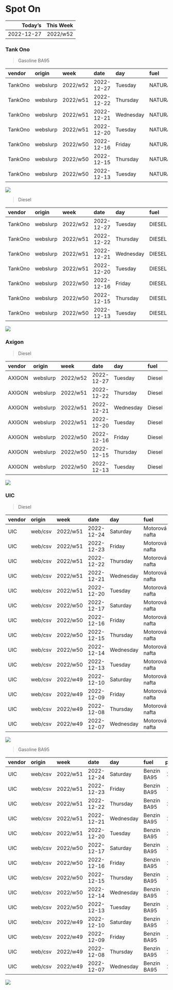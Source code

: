 Spot On
================

|    Today’s | This Week |
|-----------:|----------:|
| 2022-12-27 |  2022/w52 |

### Tank Ono

> Gasoline BA95

| vendor  | origin   | week     | date       | day       | fuel      | price | PriceVAT |
|:--------|:---------|:---------|:-----------|:----------|:----------|------:|---------:|
| TankOno | webslurp | 2022/w52 | 2022-12-27 | Tuesday   | NATURAL95 | 28.02 |     33.9 |
| TankOno | webslurp | 2022/w51 | 2022-12-22 | Thursday  | NATURAL95 | 28.02 |     33.9 |
| TankOno | webslurp | 2022/w51 | 2022-12-21 | Wednesday | NATURAL95 | 28.02 |     33.9 |
| TankOno | webslurp | 2022/w51 | 2022-12-20 | Tuesday   | NATURAL95 | 28.02 |     33.9 |
| TankOno | webslurp | 2022/w50 | 2022-12-16 | Friday    | NATURAL95 | 28.02 |     33.9 |
| TankOno | webslurp | 2022/w50 | 2022-12-15 | Thursday  | NATURAL95 | 28.02 |     33.9 |
| TankOno | webslurp | 2022/w50 | 2022-12-13 | Tuesday   | NATURAL95 | 28.02 |     33.9 |

<img src="SpotOn_files/figure-gfm/tono-ba95-1.png" style="display: block; margin: auto auto auto 0;" />

> Diesel

| vendor  | origin   | week     | date       | day       | fuel   | price | PriceVAT |
|:--------|:---------|:---------|:-----------|:----------|:-------|------:|---------:|
| TankOno | webslurp | 2022/w52 | 2022-12-27 | Tuesday   | DIESEL | 29.67 |     35.9 |
| TankOno | webslurp | 2022/w51 | 2022-12-22 | Thursday  | DIESEL | 29.67 |     35.9 |
| TankOno | webslurp | 2022/w51 | 2022-12-21 | Wednesday | DIESEL | 29.67 |     35.9 |
| TankOno | webslurp | 2022/w51 | 2022-12-20 | Tuesday   | DIESEL | 29.67 |     35.9 |
| TankOno | webslurp | 2022/w50 | 2022-12-16 | Friday    | DIESEL | 29.67 |     35.9 |
| TankOno | webslurp | 2022/w50 | 2022-12-15 | Thursday  | DIESEL | 29.67 |     35.9 |
| TankOno | webslurp | 2022/w50 | 2022-12-13 | Tuesday   | DIESEL | 29.67 |     35.9 |

<img src="SpotOn_files/figure-gfm/tono-diesel-1.png" style="display: block; margin: auto auto auto 0;" />

### Axigon

> Diesel

| vendor | origin   | week     | date       | day       | fuel   | price | PriceVAT |
|:-------|:---------|:---------|:-----------|:----------|:-------|------:|---------:|
| AXIGON | webslurp | 2022/w52 | 2022-12-27 | Tuesday   | Diesel |  31.0 |     37.5 |
| AXIGON | webslurp | 2022/w51 | 2022-12-22 | Thursday  | Diesel |  31.0 |     37.5 |
| AXIGON | webslurp | 2022/w51 | 2022-12-21 | Wednesday | Diesel |  31.0 |     37.5 |
| AXIGON | webslurp | 2022/w51 | 2022-12-20 | Tuesday   | Diesel |  31.0 |     37.5 |
| AXIGON | webslurp | 2022/w50 | 2022-12-16 | Friday    | Diesel |  30.6 |     37.0 |
| AXIGON | webslurp | 2022/w50 | 2022-12-15 | Thursday  | Diesel |  30.5 |     36.9 |
| AXIGON | webslurp | 2022/w50 | 2022-12-13 | Tuesday   | Diesel |  30.5 |     36.9 |

<img src="SpotOn_files/figure-gfm/axigon-diesel-1.png" style="display: block; margin: auto auto auto 0;" />

### UIC

> Diesel

| vendor | origin  | week     | date       | day       | fuel           | price | priceVAT |
|:-------|:--------|:---------|:-----------|:----------|:---------------|------:|---------:|
| UIC    | web/csv | 2022/w51 | 2022-12-24 | Saturday  | Motorová nafta |  29.6 |     35.8 |
| UIC    | web/csv | 2022/w51 | 2022-12-23 | Friday    | Motorová nafta |  29.5 |     35.7 |
| UIC    | web/csv | 2022/w51 | 2022-12-22 | Thursday  | Motorová nafta |  29.5 |     35.7 |
| UIC    | web/csv | 2022/w51 | 2022-12-21 | Wednesday | Motorová nafta |  29.3 |     35.5 |
| UIC    | web/csv | 2022/w51 | 2022-12-20 | Tuesday   | Motorová nafta |  29.4 |     35.6 |
| UIC    | web/csv | 2022/w50 | 2022-12-17 | Saturday  | Motorová nafta |  29.8 |     36.1 |
| UIC    | web/csv | 2022/w50 | 2022-12-16 | Friday    | Motorová nafta |  29.8 |     36.1 |
| UIC    | web/csv | 2022/w50 | 2022-12-15 | Thursday  | Motorová nafta |  29.6 |     35.8 |
| UIC    | web/csv | 2022/w50 | 2022-12-14 | Wednesday | Motorová nafta |  29.0 |     35.1 |
| UIC    | web/csv | 2022/w50 | 2022-12-13 | Tuesday   | Motorová nafta |  28.3 |     34.2 |
| UIC    | web/csv | 2022/w49 | 2022-12-10 | Saturday  | Motorová nafta |  28.0 |     33.9 |
| UIC    | web/csv | 2022/w49 | 2022-12-09 | Friday    | Motorová nafta |  28.0 |     33.9 |
| UIC    | web/csv | 2022/w49 | 2022-12-08 | Thursday  | Motorová nafta |  28.5 |     34.5 |
| UIC    | web/csv | 2022/w49 | 2022-12-07 | Wednesday | Motorová nafta |  29.2 |     35.3 |

<img src="SpotOn_files/figure-gfm/uic-diesel-1.png" style="display: block; margin: auto auto auto 0;" />

> Gasoline BA95

| vendor | origin  | week     | date       | day       | fuel        | price | priceVAT |
|:-------|:--------|:---------|:-----------|:----------|:------------|------:|---------:|
| UIC    | web/csv | 2022/w51 | 2022-12-24 | Saturday  | Benzin BA95 |  28.5 |     34.5 |
| UIC    | web/csv | 2022/w51 | 2022-12-23 | Friday    | Benzin BA95 |  27.9 |     33.8 |
| UIC    | web/csv | 2022/w51 | 2022-12-22 | Thursday  | Benzin BA95 |  27.6 |     33.4 |
| UIC    | web/csv | 2022/w51 | 2022-12-21 | Wednesday | Benzin BA95 |  27.6 |     33.4 |
| UIC    | web/csv | 2022/w51 | 2022-12-20 | Tuesday   | Benzin BA95 |  27.5 |     33.3 |
| UIC    | web/csv | 2022/w50 | 2022-12-17 | Saturday  | Benzin BA95 |  27.5 |     33.3 |
| UIC    | web/csv | 2022/w50 | 2022-12-16 | Friday    | Benzin BA95 |  27.7 |     33.5 |
| UIC    | web/csv | 2022/w50 | 2022-12-15 | Thursday  | Benzin BA95 |  27.7 |     33.5 |
| UIC    | web/csv | 2022/w50 | 2022-12-14 | Wednesday | Benzin BA95 |  27.4 |     33.2 |
| UIC    | web/csv | 2022/w50 | 2022-12-13 | Tuesday   | Benzin BA95 |  27.2 |     32.9 |
| UIC    | web/csv | 2022/w49 | 2022-12-10 | Saturday  | Benzin BA95 |  27.2 |     32.9 |
| UIC    | web/csv | 2022/w49 | 2022-12-09 | Friday    | Benzin BA95 |  27.3 |     33.0 |
| UIC    | web/csv | 2022/w49 | 2022-12-08 | Thursday  | Benzin BA95 |  27.8 |     33.6 |
| UIC    | web/csv | 2022/w49 | 2022-12-07 | Wednesday | Benzin BA95 |  28.4 |     34.4 |

<img src="SpotOn_files/figure-gfm/uic-ba95-1.png" style="display: block; margin: auto auto auto 0;" />
